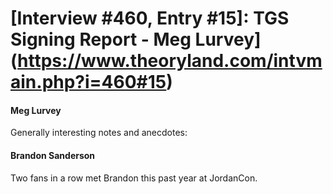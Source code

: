 # [Interview #460, Entry #15]: TGS Signing Report - Meg Lurvey](https://www.theoryland.com/intvmain.php?i=460#15)

#### Meg Lurvey

Generally interesting notes and anecdotes:

#### Brandon Sanderson

Two fans in a row met Brandon this past year at JordanCon.

